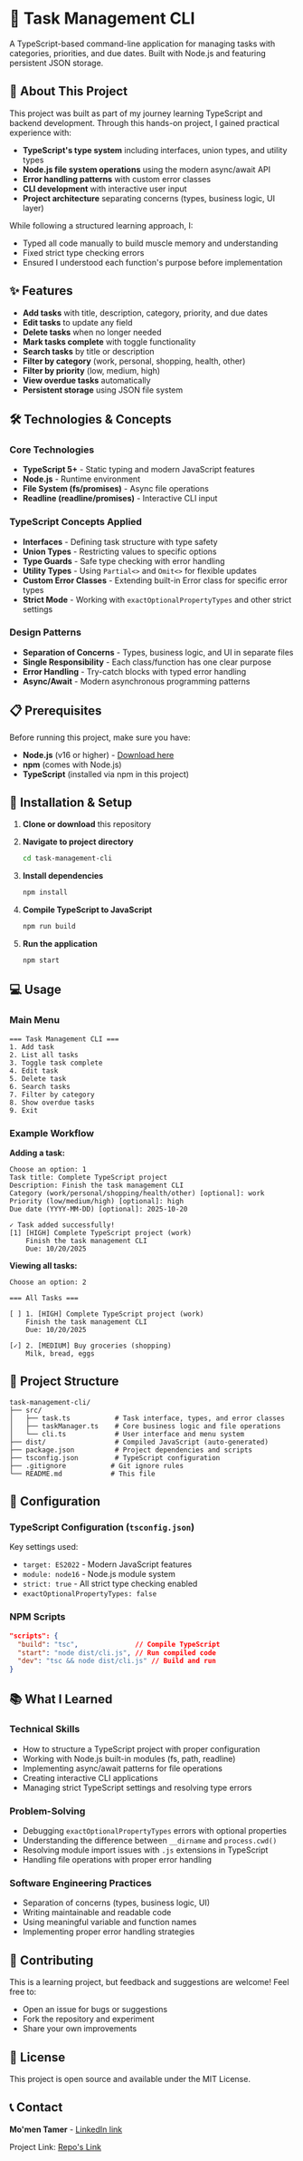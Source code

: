 # 📝 Task Management CLI

A TypeScript-based command-line application for managing tasks with categories, priorities, and due dates. Built with Node.js and featuring persistent JSON storage.

## 🎯 About This Project

This project was built as part of my journey learning TypeScript and backend development. Through this hands-on project, I gained practical experience with:

- **TypeScript's type system** including interfaces, union types, and utility types
- **Node.js file system operations** using the modern async/await API
- **Error handling patterns** with custom error classes
- **CLI development** with interactive user input
- **Project architecture** separating concerns (types, business logic, UI layer)

While following a structured learning approach, I:
-  Typed all code manually to build muscle memory and understanding
-  Fixed strict type checking errors
-  Ensured I understood each function's purpose before implementation

## ✨ Features

- **Add tasks** with title, description, category, priority, and due dates
- **Edit tasks** to update any field
- **Delete tasks** when no longer needed
- **Mark tasks complete** with toggle functionality
- **Search tasks** by title or description
- **Filter by category** (work, personal, shopping, health, other)
- **Filter by priority** (low, medium, high)
- **View overdue tasks** automatically
- **Persistent storage** using JSON file system

## 🛠️ Technologies & Concepts

### Core Technologies
- **TypeScript 5+** - Static typing and modern JavaScript features
- **Node.js** - Runtime environment
- **File System (fs/promises)** - Async file operations
- **Readline (readline/promises)** - Interactive CLI input

### TypeScript Concepts Applied
- **Interfaces** - Defining task structure with type safety
- **Union Types** - Restricting values to specific options
- **Type Guards** - Safe type checking with error handling
- **Utility Types** - Using `Partial<>` and `Omit<>` for flexible updates
- **Custom Error Classes** - Extending built-in Error class for specific error types
- **Strict Mode** - Working with `exactOptionalPropertyTypes` and other strict settings

### Design Patterns
- **Separation of Concerns** - Types, business logic, and UI in separate files
- **Single Responsibility** - Each class/function has one clear purpose
- **Error Handling** - Try-catch blocks with typed error handling
- **Async/Await** - Modern asynchronous programming patterns

## 📋 Prerequisites

Before running this project, make sure you have:

- **Node.js** (v16 or higher) - [Download here](https://nodejs.org/)
- **npm** (comes with Node.js)
- **TypeScript** (installed via npm in this project)

## 🚀 Installation & Setup

1. **Clone or download** this repository

2. **Navigate to project directory**
   ```bash
   cd task-management-cli
   ```

3. **Install dependencies**
   ```bash
   npm install
   ```

4. **Compile TypeScript to JavaScript**
   ```bash
   npm run build
   ```

5. **Run the application**
   ```bash
   npm start
   ```

## 💻 Usage

### Main Menu
```
=== Task Management CLI ===
1. Add task
2. List all tasks
3. Toggle task complete
4. Edit task
5. Delete task
6. Search tasks
7. Filter by category
8. Show overdue tasks
9. Exit
```

### Example Workflow

**Adding a task:**
```
Choose an option: 1
Task title: Complete TypeScript project
Description: Finish the task management CLI
Category (work/personal/shopping/health/other) [optional]: work
Priority (low/medium/high) [optional]: high
Due date (YYYY-MM-DD) [optional]: 2025-10-20

✓ Task added successfully!
[1] [HIGH] Complete TypeScript project (work)
    Finish the task management CLI
    Due: 10/20/2025
```

**Viewing all tasks:**
```
Choose an option: 2

=== All Tasks ===

[ ] 1. [HIGH] Complete TypeScript project (work)
    Finish the task management CLI
    Due: 10/20/2025

[✓] 2. [MEDIUM] Buy groceries (shopping)
    Milk, bread, eggs
```

## 📂 Project Structure

```
task-management-cli/
├── src/
│   ├── task.ts           # Task interface, types, and error classes
│   ├── taskManager.ts    # Core business logic and file operations
│   └── cli.ts            # User interface and menu system
├── dist/                 # Compiled JavaScript (auto-generated)
├── package.json          # Project dependencies and scripts
├── tsconfig.json         # TypeScript configuration
├── .gitignore           # Git ignore rules
└── README.md            # This file
```

## 🔧 Configuration

### TypeScript Configuration (`tsconfig.json`)

Key settings used:
- `target: ES2022` - Modern JavaScript features
- `module: node16` - Node.js module system
- `strict: true` - All strict type checking enabled
- `exactOptionalPropertyTypes: false`

### NPM Scripts

```json
"scripts": {
  "build": "tsc",              // Compile TypeScript
  "start": "node dist/cli.js", // Run compiled code
  "dev": "tsc && node dist/cli.js" // Build and run
}
```

## 📚 What I Learned

### Technical Skills
- How to structure a TypeScript project with proper configuration
- Working with Node.js built-in modules (fs, path, readline)
- Implementing async/await patterns for file operations
- Creating interactive CLI applications
- Managing strict TypeScript settings and resolving type errors

### Problem-Solving
- Debugging `exactOptionalPropertyTypes` errors with optional properties
- Understanding the difference between `__dirname` and `process.cwd()`
- Resolving module import issues with `.js` extensions in TypeScript
- Handling file operations with proper error handling

### Software Engineering Practices
- Separation of concerns (types, business logic, UI)
- Writing maintainable and readable code
- Using meaningful variable and function names
- Implementing proper error handling strategies

## 🤝 Contributing

This is a learning project, but feedback and suggestions are welcome! Feel free to:
- Open an issue for bugs or suggestions
- Fork the repository and experiment
- Share your own improvements

## 📄 License

This project is open source and available under the MIT License.

## 📞 Contact

**Mo'men Tamer** - [LinkedIn link](www.linkedin.com/in/mo-men-tamer-86a57b336)

Project Link: [Repo's Link](https://github.com/Moamen-Tamer/task-management-cli)
